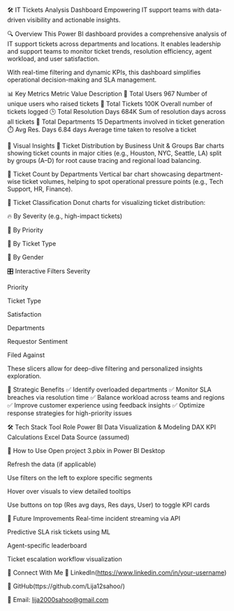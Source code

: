 🛠️ IT Tickets Analysis Dashboard
Empowering IT support teams with data-driven visibility and actionable insights.

🔍 Overview
This Power BI dashboard provides a comprehensive analysis of IT support tickets across departments and locations. It enables leadership and support teams to monitor ticket trends, resolution efficiency, agent workload, and user satisfaction.

With real-time filtering and dynamic KPIs, this dashboard simplifies operational decision-making and SLA management.

📊 Key Metrics
Metric	Value	Description
👥 Total Users	967	Number of unique users who raised tickets
🧾 Total Tickets	100K	Overall number of tickets logged
🕒 Total Resolution Days	684K	Sum of resolution days across all tickets
🏢 Total Departments	15	Departments involved in ticket generation
⏱️ Avg Res. Days	6.84 days	Average time taken to resolve a ticket

📂 Visual Insights
📍 Ticket Distribution by Business Unit & Groups
Bar charts showing ticket counts in major cities (e.g., Houston, NYC, Seattle, LA) split by groups (A–D) for root cause tracing and regional load balancing.

🏬 Ticket Count by Departments
Vertical bar chart showcasing department-wise ticket volumes, helping to spot operational pressure points (e.g., Tech Support, HR, Finance).

🍩 Ticket Classification
Donut charts for visualizing ticket distribution:

🔥 By Severity (e.g., high-impact tickets)

🧭 By Priority

📑 By Ticket Type

🚻 By Gender

🎛️ Interactive Filters
Severity

Priority

Ticket Type

Satisfaction

Departments

Requestor Sentiment

Filed Against

These slicers allow for deep-dive filtering and personalized insights exploration.

🧠 Strategic Benefits
✅ Identify overloaded departments
✅ Monitor SLA breaches via resolution time
✅ Balance workload across teams and regions
✅ Improve customer experience using feedback insights
✅ Optimize response strategies for high-priority issues

🛠️ Tech Stack
Tool	Role
Power BI	Data Visualization & Modeling
DAX	KPI Calculations
Excel	Data Source (assumed)

📌 How to Use
Open project 3.pbix in Power BI Desktop

Refresh the data (if applicable)

Use filters on the left to explore specific segments

Hover over visuals to view detailed tooltips

Use buttons on top (Res avg days, Res days, User) to toggle KPI cards

🚀 Future Improvements
Real-time incident streaming via API

Predictive SLA risk tickets using ML

Agent-specific leaderboard

Ticket escalation workflow visualization

🤝 Connect With Me
💼 LinkedIn(https://www.linkedin.com/in/your-username)

🐙 GitHub(ttps://github.com/Lija12sahoo/)

📧 Email: lija2000sahoo@gmail.com
